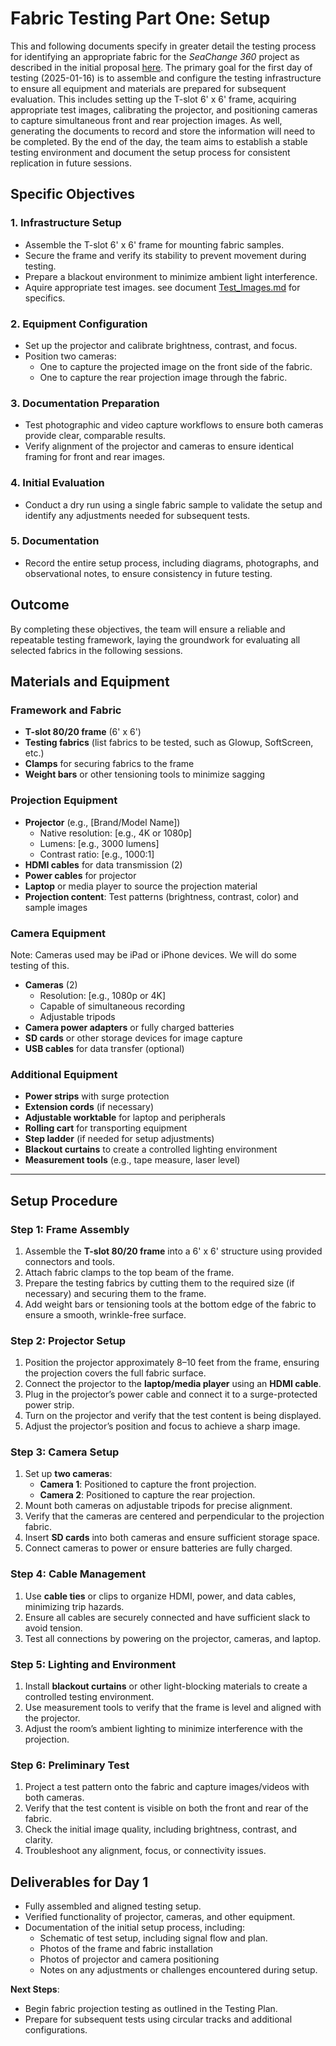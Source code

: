 # Fabric Testing Part One: Setup

This and following documents specify in greater detail the testing process for identifying an appropriate fabric for the _SeaChange 360_ project as described in the initial proposal [here](https://github.com/CHI-CityTech/Blended-Reality-Performance-System/blob/main/SeaChange360/Documents/SeaChange360_Testing_Proposal.md#4-fabric-testing).  The primary goal for the first day of testing (2025-01-16) is to assemble and configure the testing infrastructure to ensure all equipment and materials are prepared for subsequent evaluation. This includes setting up the T-slot 6' x 6' frame, acquiring appropriate test images, calibrating the projector, and positioning cameras to capture simultaneous front and rear projection images. As well, generating the documents to record and store the information will need to be completed. By the end of the day, the team aims to establish a stable testing environment and document the setup process for consistent replication in future sessions.

## Specific Objectives

### 1. Infrastructure Setup
- Assemble the T-slot 6' x 6' frame for mounting fabric samples.
- Secure the frame and verify its stability to prevent movement during testing.
- Prepare a blackout environment to minimize ambient light interference.
- Aquire appropriate test images. see document [Test_Images.md](https://github.com/CHI-CityTech/Blended-Reality-Performance-System/blob/main/SeaChange360/Testing/Fabrics/Procedures/Test_Images.md) for specifics. 

### 2. Equipment Configuration
- Set up the projector and calibrate brightness, contrast, and focus.
- Position two cameras:
  - One to capture the projected image on the front side of the fabric.
  - One to capture the rear projection image through the fabric.

### 3. Documentation Preparation
- Test photographic and video capture workflows to ensure both cameras provide clear, comparable results.
- Verify alignment of the projector and cameras to ensure identical framing for front and rear images.

### 4. Initial Evaluation
- Conduct a dry run using a single fabric sample to validate the setup and identify any adjustments needed for subsequent tests.

### 5. Documentation
- Record the entire setup process, including diagrams, photographs, and observational notes, to ensure consistency in future testing.

## Outcome
By completing these objectives, the team will ensure a reliable and repeatable testing framework, laying the groundwork for evaluating all selected fabrics in the following sessions.

## Materials and Equipment

### Framework and Fabric
- **T-slot 80/20 frame** (6' x 6')
- **Testing fabrics** (list fabrics to be tested, such as Glowup, SoftScreen, etc.)
- **Clamps** for securing fabrics to the frame
- **Weight bars** or other tensioning tools to minimize sagging

### Projection Equipment
- **Projector** (e.g., [Brand/Model Name])
  - Native resolution: [e.g., 4K or 1080p]
  - Lumens: [e.g., 3000 lumens]
  - Contrast ratio: [e.g., 1000:1]
- **HDMI cables** for data transmission (2)
- **Power cables** for projector
- **Laptop** or media player to source the projection material
- **Projection content**: Test patterns (brightness, contrast, color) and sample images

### Camera Equipment
Note: Cameras used may be iPad or iPhone devices.  We will do some testing of this.
- **Cameras** (2)
  - Resolution: [e.g., 1080p or 4K]
  - Capable of simultaneous recording
  - Adjustable tripods
- **Camera power adapters** or fully charged batteries
- **SD cards** or other storage devices for image capture
- **USB cables** for data transfer (optional)

### Additional Equipment
- **Power strips** with surge protection
- **Extension cords** (if necessary)
- **Adjustable worktable** for laptop and peripherals
- **Rolling cart** for transporting equipment
- **Step ladder** (if needed for setup adjustments)
- **Blackout curtains** to create a controlled lighting environment
- **Measurement tools** (e.g., tape measure, laser level)

---

## Setup Procedure

### Step 1: Frame Assembly
1. Assemble the **T-slot 80/20 frame** into a 6' x 6' structure using provided connectors and tools.
2. Attach fabric clamps to the top beam of the frame.
3. Prepare the testing fabrics by cutting them to the required size (if necessary) and securing them to the frame.
4. Add weight bars or tensioning tools at the bottom edge of the fabric to ensure a smooth, wrinkle-free surface.

### Step 2: Projector Setup
1. Position the projector approximately 8–10 feet from the frame, ensuring the projection covers the full fabric surface.
2. Connect the projector to the **laptop/media player** using an **HDMI cable**.
3. Plug in the projector’s power cable and connect it to a surge-protected power strip.
4. Turn on the projector and verify that the test content is being displayed.
5. Adjust the projector’s position and focus to achieve a sharp image.

### Step 3: Camera Setup
1. Set up **two cameras**:
   - **Camera 1**: Positioned to capture the front projection.
   - **Camera 2**: Positioned to capture the rear projection.
2. Mount both cameras on adjustable tripods for precise alignment.
3. Verify that the cameras are centered and perpendicular to the projection fabric.
4. Insert **SD cards** into both cameras and ensure sufficient storage space.
5. Connect cameras to power or ensure batteries are fully charged.

### Step 4: Cable Management
1. Use **cable ties** or clips to organize HDMI, power, and data cables, minimizing trip hazards.
2. Ensure all cables are securely connected and have sufficient slack to avoid tension.
3. Test all connections by powering on the projector, cameras, and laptop.

### Step 5: Lighting and Environment
1. Install **blackout curtains** or other light-blocking materials to create a controlled testing environment.
2. Use measurement tools to verify that the frame is level and aligned with the projector.
3. Adjust the room’s ambient lighting to minimize interference with the projection.

### Step 6: Preliminary Test
1. Project a test pattern onto the fabric and capture images/videos with both cameras.
2. Verify that the test content is visible on both the front and rear of the fabric.
3. Check the initial image quality, including brightness, contrast, and clarity.
4. Troubleshoot any alignment, focus, or connectivity issues.

## Deliverables for Day 1
- Fully assembled and aligned testing setup.
- Verified functionality of projector, cameras, and other equipment.
- Documentation of the initial setup process, including:
  - Schematic of test setup, including signal flow and plan.
  - Photos of the frame and fabric installation
  - Photos of projector and camera positioning
  - Notes on any adjustments or challenges encountered during setup.

**Next Steps**:
- Begin fabric projection testing as outlined in the Testing Plan.
- Prepare for subsequent tests using circular tracks and additional configurations.
